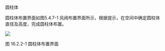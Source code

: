 圆柱体
<br/>

圆柱体布置界面如图5.4.7\-1 风阀布置界面所示，根据提示，在空间中确定圆柱体直径及高度，完成圆柱体布置。

![](file:///C:\Users\pkpm\AppData\Local\Temp\ksohtml8136\wps220.jpg)

图 16.2.2\-1 圆柱体布置界面